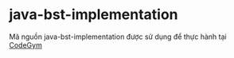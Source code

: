 # java-bst-implementation
Mã nguồn java-bst-implementation được sử dụng để thực hành tại [CodeGym](https://codegym.vn)
